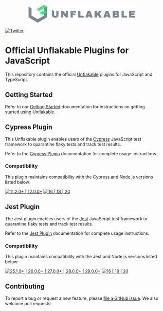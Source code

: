 <p align="center">
  <a href="https://unflakable.com" target="_blank" rel="noopener" align="center">
    <img src="https://github.com/unflakable/unflakable-javascript/blob/main/images/logo.svg?raw=true" width="350" alt="Unflakable" />
  </a>
</p>

[![Twitter](https://img.shields.io/twitter/url?label=%40unflakable&style=social&url=https%3A%2F%2Ftwitter.com%2Funflakable)](https://twitter.com/unflakable)

# Official Unflakable Plugins for JavaScript

This repository contains the official [Unflakable](https://unflakable.com) plugins for JavaScript
and TypeScript.

## Getting Started

Refer to our [Getting Started](https://docs.unflakable.com/getting-started) documentation
for instructions on getting started using Unflakable.

## Cypress Plugin

This Unflakable plugin enables users of the [Cypress](https://cypress.io) JavaScript test framework
to quarantine flaky tests and track test results.

Refer to the [Cypress Plugin](https://docs.unflakable.com/plugins/cypress) documentation for
complete usage instructions.

### Compatibility

This plugin maintains compatibility with the Cypress and Node.js versions listed below:

[![11.2.0+ | 12.0.0+](https://img.shields.io/badge/Cypress-11.2.0%2B%20%7C%2012.0.0%2B-17202C?logo=cypress&labelColor=white&logoColor=17202C&style=flat)](https://cypress.io)
[![16 | 18 | 20](https://img.shields.io/badge/Node.js-16%20%7C%2018%20%7C%2020-339933?logo=node.js&labelColor=white&logoColor=339933&style=flat)](https://nodejs.org)

## Jest Plugin

The Jest plugin enables users of the [Jest](https://jestjs.io) JavaScript test framework
to quarantine flaky tests and track test results.

Refer to the [Jest Plugin](https://docs.unflakable.com/plugins/jest) documentation for
complete usage instructions.

### Compatibility

This plugin maintains compatibility with the Jest and Node.js versions listed below:

[![25.1.0+ | 26.0.0+ | 27.0.0+ | 28.0.0+ | 29.0.0+](https://img.shields.io/badge/Jest-25.1.0%2B%20%7C%2026.0.0%2B%20%7C%2027.0.0%2B%20%7C%2028.0.0%2B%20%7C%2029.0.0%2B-C21325?logo=jest&labelColor=white&logoColor=C21325&style=flat)](https://jestjs.io)
[![16 | 18 | 20](https://img.shields.io/badge/Node.js-16%20%7C%2018%20%7C%2020-339933?logo=node.js&labelColor=white&logoColor=339933&style=flat)](https://nodejs.org)

## Contributing

To report a bug or request a new feature, please
[file a GitHub issue](https://github.com/unflakable/unflakable-javascript/issues).
We also welcome pull requests!
